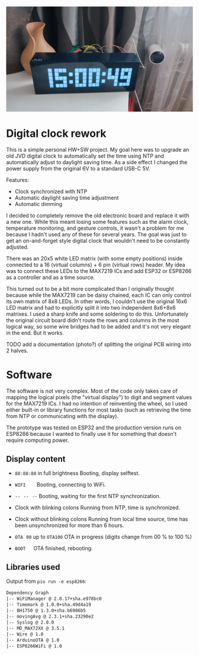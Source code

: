 ![Photo of a prototype](hw/photos/prototype.jpg)

# Digital clock rework

This is a simple personal HW+SW project. My goal here was to upgrade an old JVD digital clock to automatically set the time using NTP and automatically adjust to daylight saving time. As a side effect I changed the power supply from the original 6V to a standard USB-C 5V.

Features:
 - Clock synchronized with NTP
 - Automatic daylight saving time adjustment
 - Automatic dimming

I decided to completely remove the old electronic board and replace it with a new one. While this meant losing some features such as the alarm clock, temperature monitoring, and gesture controls, it wasn't a problem for me because I hadn't used any of these for several years. The goal was just to get an on-and-forget style digital clock that wouldn't need to be constantly adjusted.

There was an 20x5 white LED matrix (with some empty positions) inside connected to a 16 (virtual columns) + 6 pin (virtual rows) header.
My idea was to connect these LEDs to the MAX7219 ICs and add ESP32 or ESP8266 as a controller and as a time source. 

This turned out to be a bit more complicated than I originally thought because while the MAX7219 can be daisy chained, each IC can only control its own matrix of 8x8 LEDs. In other words, I couldn't use the original 16x6 LED matrix and had to explicitly split it into two independent 8x6+8x6 matrixes. I used a sharp knife and some soldering to do this. Unfortunately the original circuit board didn't route the rows and columns in the most logical way, so some wire bridges had to be added and it's not very elegant in the end. But it works.

TODO add a documentation (photo?) of splitting the original PCB wiring into 2 halves.

# Software

The software is not very complex. Most of the code only takes care of mapping the logical pixels (the "virtual display") to digit and segment values for the MAX7219 ICs. I had no intention of reinventing the wheel, so I used either built-in or library functions for most tasks (such as retrieving the time from NTP or communicating with the display).

The prototype was tested on ESP32 and the production version runs on ESP8266 because I wanted to finally use it for something that doesn't require computing power.

## Display content

* `88:88:88` in full brightness
    Booting, display selftest.

* `WIFI⠀⠀⠀`
    Booting, connecting to WiFi.

* `--⠀--⠀--`
    Booting, waiting for the first NTP synchronization.

* Clock with blinking colons
    Running from NTP, time is synchronized.

* Clock without blinking colons
    Running from local time source, time has been unsynchronized for more than 6 hours.

* `OTA⠀00` up to `OTA100`
    OTA in progress (digits change from 00 % to 100 %)

* `BOOT⠀⠀`
    OTA finished, rebooting.

## Libraries used

Output from `pio run -e esp8266`:
```
Dependency Graph
|-- WiFiManager @ 2.0.17+sha.e978bc0
|-- Timemark @ 1.0.0+sha.49d4a19
|-- BH1750 @ 1.3.0+sha.b6986b5
|-- movingAvg @ 2.3.1+sha.23290e2
|-- Syslog @ 2.0.0
|-- MD_MAX72XX @ 3.5.1
|-- Wire @ 1.0
|-- ArduinoOTA @ 1.0
|-- ESP8266WiFi @ 1.0
```

